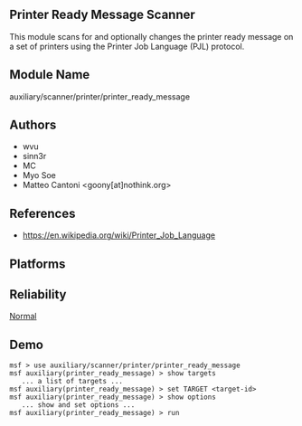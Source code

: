 ## Printer Ready Message Scanner

This module scans for and optionally changes the printer 
ready message on a set of printers using the Printer Job 
Language (PJL) protocol.


## Module Name
auxiliary/scanner/printer/printer_ready_message

## Authors
* wvu
* sinn3r
* MC
* Myo Soe
* Matteo Cantoni <goony[at]nothink.org>


## References
* https://en.wikipedia.org/wiki/Printer_Job_Language




## Platforms


## Reliability
[Normal](https://github.com/rapid7/metasploit-framework/wiki/Exploit-Ranking)

## Demo

```
msf > use auxiliary/scanner/printer/printer_ready_message
msf auxiliary(printer_ready_message) > show targets
   ... a list of targets ...
msf auxiliary(printer_ready_message) > set TARGET <target-id>
msf auxiliary(printer_ready_message) > show options
   ... show and set options ...
msf auxiliary(printer_ready_message) > run
```
    
    